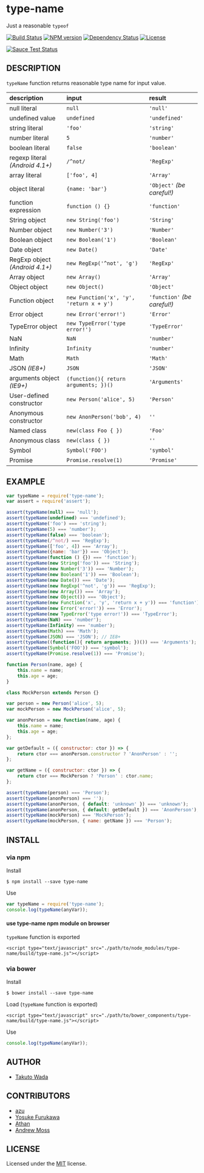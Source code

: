 type-name
================================

Just a reasonable `typeof`

[![Build Status][travis-image]][travis-url]
[![NPM version][npm-image]][npm-url]
[![Dependency Status][depstat-image]][depstat-url]
[![License][license-image]][license-url]

[![Sauce Test Status][saucelabs-image]][saucelabs-url]


DESCRIPTION
---------------------------------------

`typeName` function returns reasonable type name for input value.

| description    | input   | result      |
|:---------------|:--------|:------------|
| null literal   | `null`  | `'null'`    |
| undefined value | `undefined` | `'undefined'` |
| string literal | `'foo'` | `'string'` |
| number literal | `5` | `'number'` |
| boolean literal | `false` | `'boolean'` |
| regexp literal *(Android 4.1+)* | `/^not/` | `'RegExp'` |
| array literal | `['foo', 4]` | `'Array'` |
| object literal | `{name: 'bar'}` | `'Object'` *(be careful!)* |
| function expression | `function () {}` | `'function'` |
| String object | `new String('foo')` | `'String'` |
| Number object | `new Number('3')` | `'Number'` |
| Boolean object |`new Boolean('1')` | `'Boolean'` |
| Date object | `new Date()` | `'Date'` |
| RegExp object *(Android 4.1+)* | `new RegExp('^not', 'g')` | `'RegExp'` |
| Array object | `new Array()` | `'Array'` |
| Object object | `new Object()` | `'Object'` |
| Function object | `new Function('x', 'y', 'return x + y')` | `'function'` *(be careful!)* |
| Error object | `new Error('error!')` | `'Error'` |
| TypeError object | `new TypeError('type error!')` | `'TypeError'` |
| NaN | `NaN` | `'number'` |
| Infinity | `Infinity` | `'number'` |
| Math | `Math` | `'Math'` |
| JSON *(IE8+)* | `JSON` | `'JSON'` |
| arguments object *(IE9+)*  | `(function(){ return arguments; })()` | `'Arguments'` |
| User-defined constructor | `new Person('alice', 5)` | `'Person'` |
| Anonymous constructor | `new AnonPerson('bob', 4)` | `''` |
| Named class | `new(class Foo { })` | `'Foo'` |
| Anonymous class | `new(class { })` | `''` |
| Symbol | `Symbol('FOO')` | `'symbol'` |
| Promise | `Promise.resolve(1)` | `'Promise'` |


EXAMPLE
---------------------------------------

```javascript
var typeName = require('type-name');
var assert = require('assert');

assert(typeName(null) === 'null');
assert(typeName(undefined) === 'undefined');
assert(typeName('foo') === 'string');
assert(typeName(5) === 'number');
assert(typeName(false) === 'boolean');
assert(typeName(/^not/) === 'RegExp');
assert(typeName(['foo', 4]) === 'Array');
assert(typeName({name: 'bar'}) === 'Object');
assert(typeName(function () {}) === 'function');
assert(typeName(new String('foo')) === 'String');
assert(typeName(new Number('3')) === 'Number');
assert(typeName(new Boolean('1')) === 'Boolean');
assert(typeName(new Date()) === 'Date');
assert(typeName(new RegExp('^not', 'g')) === 'RegExp');
assert(typeName(new Array()) === 'Array');
assert(typeName(new Object()) === 'Object');
assert(typeName(new Function('x', 'y', 'return x + y')) === 'function');
assert(typeName(new Error('error!')) === 'Error');
assert(typeName(new TypeError('type error!')) === 'TypeError');
assert(typeName(NaN) === 'number');
assert(typeName(Infinity) === 'number');
assert(typeName(Math) === 'Math');
assert(typeName(JSON) === 'JSON'); // IE8+
assert(typeName((function(){ return arguments; })()) === 'Arguments');  // IE9+
assert(typeName(Symbol('FOO')) === 'symbol');
assert(typeName(Promise.resolve(1)) === 'Promise');

function Person(name, age) {
    this.name = name;
    this.age = age;
}

class MockPerson extends Person {}

var person = new Person('alice', 5);
var mockPerson = new MockPerson('alice', 5);

var anonPerson = new function(name, age) {
    this.name = name;
    this.age = age;
};

var getDefault = ({ constructor: ctor }) => {
    return ctor === anonPerson.constructor ? 'AnonPerson' : '';
};

var getName = ({ constructor: ctor }) => {
    return ctor === MockPerson ? 'Person' : ctor.name;
};

assert(typeName(person) === 'Person');
assert(typeName(anonPerson) === '');
assert(typeName(anonPerson, { default: 'unknown' }) === 'unknown');
assert(typeName(anonPerson, { default: getDefault }) === 'AnonPerson');
assert(typeName(mockPerson) === 'MockPerson');
assert(typeName(mockPerson, { name: getName }) === 'Person');
```


INSTALL
---------------------------------------

### via npm

Install

    $ npm install --save type-name

Use

```javascript
var typeName = require('type-name');
console.log(typeName(anyVar));
```

#### use type-name npm module on browser

`typeName` function is exported

    <script type="text/javascript" src="./path/to/node_modules/type-name/build/type-name.js"></script>


### via bower

Install

    $ bower install --save type-name

Load (`typeName` function is exported)

    <script type="text/javascript" src="./path/to/bower_components/type-name/build/type-name.js"></script>

Use

```javascript
console.log(typeName(anyVar));
```


AUTHOR
---------------------------------------
* [Takuto Wada](https://github.com/twada)


CONTRIBUTORS
---------------------------------------
* [azu](https://github.com/azu)
* [Yosuke Furukawa](https://github.com/yosuke-furukawa)
* [Athan](https://github.com/kgryte)
* [Andrew Moss](https://github.com/inversion)


LICENSE
---------------------------------------
Licensed under the [MIT](https://github.com/twada/type-name/blob/master/LICENSE) license.


[npm-url]: https://npmjs.org/package/type-name
[npm-image]: https://badge.fury.io/js/type-name.svg

[travis-url]: https://travis-ci.org/twada/type-name
[travis-image]: https://secure.travis-ci.org/twada/type-name.svg?branch=master

[depstat-url]: https://gemnasium.com/twada/type-name
[depstat-image]: https://gemnasium.com/twada/type-name.svg

[license-url]: https://github.com/twada/type-name/blob/master/LICENSE
[license-image]: https://img.shields.io/badge/license-MIT-brightgreen.svg

[saucelabs-url]: https://saucelabs.com/u/type-name
[saucelabs-image]: https://saucelabs.com/browser-matrix/type-name.svg
